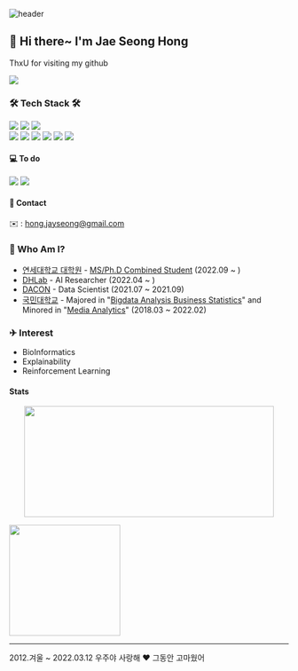 ![header](https://capsule-render.vercel.app/api?type=Cylinder&color=timeGradient&height=200&section=header&text=Jay%20Hong&fontSize=90&animation=fadeIn)

## 🤚 Hi there~ I'm Jae Seong Hong
ThxU for visiting my github

<a href="https://hits.seeyoufarm.com"><img src="https://hits.seeyoufarm.com/api/count/incr/badge.svg?url=https%3A%2F%2Fgithub.com%2FJayHong99&count_bg=%2379C83D&title_bg=%23555555&icon=&icon_color=%23E7E7E7&title=hits&edge_flat=false"/></a>

### 🛠 Tech Stack 🛠
<img src="https://img.shields.io/badge/Python-3766AB?style=flat-square&logo=Python&logoColor=white"/></a>
<img src="https://img.shields.io/badge/MySQL-4479A1?style=flat-square&logo=MySQL&logoColor=white"/></a>
<img src="https://img.shields.io/badge/Linux-FCC624?style=flat-square&logo=Linux&logoColor=white"/></a><br>
<img src="https://img.shields.io/badge/PyTorch-EE4C2C?style=flat-square&logo=PyTorch&logoColor=white"/></a>
<img src="https://img.shields.io/badge/Tensorflow-FF6F00?style=flat-square&logo=TensorFlow&logoColor=white"/></a>
<img src="https://img.shields.io/badge/Pandas-150458?style=flat-square&logo=Pandas&logoColor=white"/></a>
<img src="https://img.shields.io/badge/Numpy-013243?style=flat-square&logo=Numpy&logoColor=white"/></a>
<img src="https://img.shields.io/badge/Skicit_Learn-F7931E?style=flat-square&logo=Skicit-Learn&logoColor=white"/></a>
<img src="https://img.shields.io/badge/Docker-2496ED?style=flat-square&logo=Docker&logoColor=white"/></a><br>

#### 💻 To do
<img src="https://img.shields.io/badge/Kubernetes-326CE5?style=flat-square&logo=Kubernetes&logoColor=white"/></a>
<img src="https://img.shields.io/badge/C++-00599C?style=flat-square&logo=C++&logoColor=white"/></a>

#### 📱 Contact
✉️ : hong.jayseong@gmail.com


### 🧐 Who Am I?
- [연세대학교 대학원](https://graduate.yonsei.ac.kr/) - [MS/Ph.D Combined Student](https://medicine.yonsei.ac.kr/medicine/education/graduate/systems-informatics.do) (2022.09 ~ )
- [DHLab](https://www.dhlab.org/) - AI Researcher (2022.04 ~ )
- [DACON](https://www.dacon.io) - Data Scientist (2021.07 ~ 2021.09)
- [국민대학교](https://www.kookmin.ac.kr) - Majored in "[Bigdata Analysis Business Statistics](https://biz.kookmin.ac.kr/undergraduate/business/big?tab=1)" and Minored in "[Media Analytics](https://hat.kookmin.ac.kr/link/analytics)" (2018.03 ~ 2022.02)



### ✈ Interest
- BioInformatics
- Explainability
- Reinforcement Learning


#### Stats
 <p align="center">
   <img src='https://github-readme-stats.vercel.app/api?username=JayHong99&show_icons=true&theme=radical' height='200' width='450'>
</p>
<img src="https://img.shields.io/badge/Apple-MACBOOK-000000?style=flat-square&logo=Apple&logoColor=white" width='200px' ></a>

---
2012.겨울 ~ 2022.03.12 우주야 사랑해 ❤️ 그동안 고마웠어
